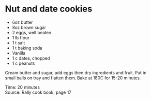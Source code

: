 # Nut and date cookies

* 6oz butter
* 8oz brown sugar
* 2 eggs, well beaten
* 1 lb flour
* 1 t salt
* 1 t baking soda
* Vanilla
* 1 c dates, chopped
* 1 c peanuts

Cream butter and sugar, add eggs then dry ingredients and fruit.  Put in small balls on tray and flatten them.  Bake at 180C for 15-20 minutes.

Time: 20 minutes  
Source: Rally cook book, page 17

